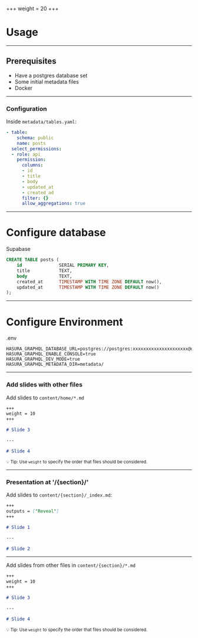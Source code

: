 +++
weight = 20
+++

# Usage

---

## Prerequisites

- Have a postgres database set
- Some initial metadata files
- Docker

---

### Configuration

Inside `metadata/tables.yaml`:

```yaml
- table:
    schema: public
    name: posts
  select_permissions:
  - role: api
    permission:
      columns:
      - id
      - title
      - body
      - updated_at
      - created_ad
      filter: {}
      allow_aggregations: true

```

---

# Configure database

Supabase
```sql
CREATE TABLE posts (
    id              SERIAL PRIMARY KEY,
    title           TEXT,
    body            TEXT,
    created_at      TIMESTAMP WITH TIME ZONE DEFAULT now(),
    updated_at      TIMESTAMP WITH TIME ZONE DEFAULT now()
);
```

---

# Configure Environment

.env
```
HASURA_GRAPHQL_DATABASE_URL=postgres://postgres:xxxxxxxxxxxxxxxxxxxxx@db.dwaudnmhfvswvnggkxxk.supabase.co:5432/postgres
HASURA_GRAPHQL_ENABLE_CONSOLE=true
HASURA_GRAPHQL_DEV_MODE=true
HASURA_GRAPHQL_METADATA_DIR=metadata/
```

---

### Add slides with other files

Add slides to `content/home/*.md`

```markdown
+++
weight = 10
+++

# Slide 3

---

# Slide 4
```

<small>💡 Tip: Use `weight` to specify the order that files should be considered.</small>

---

### Presentation at '/{section}/'

Add slides to `content/{section}/_index.md`:

```markdown
+++
outputs = ["Reveal"]
+++

# Slide 1

---

# Slide 2
```

---

Add slides from other files in `content/{section}/*.md`

```markdown
+++
weight = 10
+++

# Slide 3

---

# Slide 4
```

<small>💡 Tip: Use `weight` to specify the order that files should be considered.</small>

